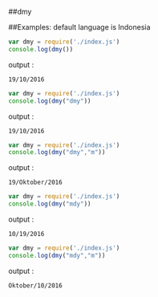 ##dmy

##Examples:
default language is Indonesia
```js
var dmy = require('./index.js')
console.log(dmy())
```
output :
```
19/10/2016
```

```js
var dmy = require('./index.js')
console.log(dmy("dmy"))
```
output :
```
19/10/2016
```


```js
var dmy = require('./index.js')
console.log(dmy("dmy","m"))
```
output :
```
19/Oktober/2016
```


```js
var dmy = require('./index.js')
console.log(dmy("mdy"))
```
output :
```
10/19/2016
```


```js
var dmy = require('./index.js')
console.log(dmy("mdy","m"))
```
output :
```
Oktober/10/2016
```
